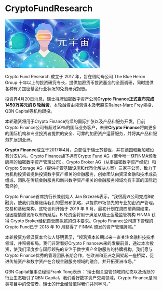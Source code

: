 # CryptoFundResearch



![](1.jpg)

Crypto Fund Research 成立于 2017 年，旨在借助母公司 The Blue Heron Group 十年以上的投资研究专长，提供加密货币投资基金的全面调研，同时提供各种有关加密基金行业状况的免费研究报告。

投资界4月20日消息，瑞士持牌加密数字资产公司**Crypto Finance正式宣布完成1450万美元的 B 轮融资**，本轮融资由领沨资本及老股东Rainer-Marc Frey领投，QBN Capital等机构跟投。

本轮融资将用于Crypto Finance持续的国际扩张以及产品和服务开发。目前Crypto Finance公司有超过50％的国际业务客户，未来**Crypto Finance**将向更多的国际机构和专业投资者提供的安全、可靠的加密资产运营服务，并将其产品和服务扩展到亚洲。

**Crypto Finance**成立于2017年4月，总部位于瑞士苏黎世，并在德国和新加坡设有分支机构。Crypto Finance旗下拥有Crypto Fund AG（至今唯一获FINMA颁发牌照的加密数字资产管理公司）、Crypto Broker AG（从事加密数字资产经纪）和Crypto Storage AG（提供托管基础设施和代币化解决方案）三家子公司，致力于为机构投资者提供投资数字资产相关的金融服务，创始团队由资深金融和技术成员组成，团队在传统金融服务和新兴数字资产相关的金融服务领域均有丰富的国际运营经验。

Crypto Finance首席执行长兼创始人 Jan Brzezek表示，“我很高兴公司完成B轮融资，使我们能够继续我们的愿景和策略，以提供市场领先的专业加密资产管理，交易和基础架构。这轮谈判开始于 2019 年 9 月，最初计划在周四前两周结束，但因疫情爆发所以有所延后。B 轮资金将用于满足从瑞士金融监管机构 FINMA 获得 Crypto Broker经纪自营商执照的资本要求。Crypto Finance公司旗下管理的Crypto Fund已于 2018 年 10 月获得了 FINMA 颁发的资产管理牌照。”

本轮投资方领沨资本合伙人舒明表示，“领沨资本长期以来一直关注金融科技技术领域，并积极布局。我们非常看好Crypto Finance未来的发展前景，通过本次投资，使我们深度参与国际领先的专注于数字资产金融服务的持牌机构。我们愿与Crypto Finance优秀的管理团队长期合作，在欧洲和亚洲之间架起一座桥梁，促进传统资产和数字资产在合规金融服务领域的融合，并开拓亚洲市场。”

QBN Capital董事总经理Frank Tong表示：“瑞士相关监管领域的动态以及活跃的行业生态吸引了QBN Capital，我们看好数字资产交易领域，Crypto Finance是同类项目中的佼佼者，瑞士的行业经验值得我们共同学习。”
